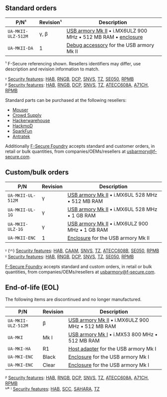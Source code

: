 Standard orders
---------------

| P/N¹               | Revision¹ | Description                                                                                                                                                                                                  |
|--------------------|-----------|--------------------------------------------------------------------------------------------------------------------------------------------------------------------------------------------------------------|
| `UA-MKII-ULZ-512M` | γ, β      | [USB armory Mk II](https://github.com/f-secure-foundry/usbarmory/wiki#usb-armory-mk-ii) • i.MX6ULZ 900 MHz • 512 MB RAM • [enclosure](https://github.com/f-secure-foundry/usbarmory/wiki/Enclosures-(Mk-II)) |
| `UA-MKII-DA`       | 1         | [Debug accessory](https://github.com/f-secure-foundry/usbarmory/tree/master/hardware/mark-two-debug-accessory) for the USB armory Mk II                                                                      |

¹ F-Secure referencing shown. Resellers identifiers may differ, use description and revision information to match.  

ᵞ [Security features](https://github.com/f-secure-foundry/usbarmory/wiki/Hardware-security-features-(Mk-II)): [HAB](https://github.com/f-secure-foundry/usbarmory/wiki/Hardware-security-features-(Mk-II)#high-assurance-boot-habv4), [RNGB](https://github.com/f-secure-foundry/usbarmory/wiki/Hardware-security-features-(Mk-II)#random-number-generator-rngb---imx6ulz), [DCP](https://github.com/f-secure-foundry/usbarmory/wiki/Hardware-security-features-(Mk-II)#data-co-processor-dcp---imx6ulz), [SNVS](https://github.com/f-secure-foundry/usbarmory/wiki/Hardware-security-features-(Mk-II)#secure-non-volatile-storage-snvs), [TZ](https://github.com/f-secure-foundry/usbarmory/wiki/Hardware-security-features-(Mk-II)#arm-trustzone), [SE050](https://github.com/f-secure-foundry/usbarmory/wiki/Hardware-security-features-(Mk-II)#external-secure-elements), [RPMB](https://github.com/f-secure-foundry/usbarmory/wiki/Hardware-security-features-(Mk-II)#emmc-replay-protected-memory-blocks-rpmb)  
ᵝ [Security features](https://github.com/f-secure-foundry/usbarmory/wiki/Hardware-security-features-(Mk-II)): [HAB](https://github.com/f-secure-foundry/usbarmory/wiki/Hardware-security-features-(Mk-II)#high-assurance-boot-habv4), [RNGB](https://github.com/f-secure-foundry/usbarmory/wiki/Hardware-security-features-(Mk-II)#random-number-generator-rngb---imx6ulz), [DCP](https://github.com/f-secure-foundry/usbarmory/wiki/Hardware-security-features-(Mk-II)#data-co-processor-dcp---imx6ulz), [SNVS](https://github.com/f-secure-foundry/usbarmory/wiki/Hardware-security-features-(Mk-II)#secure-non-volatile-storage-snvs), [TZ](https://github.com/f-secure-foundry/usbarmory/wiki/Hardware-security-features-(Mk-II)#arm-trustzone), [ATECC608A](https://github.com/f-secure-foundry/usbarmory/wiki/Hardware-security-features-(Mk-II)#external-secure-elements), [A71CH](https://github.com/f-secure-foundry/usbarmory/wiki/Hardware-security-features-(Mk-II)#external-secure-elements), [RPMB](https://github.com/f-secure-foundry/usbarmory/wiki/Hardware-security-features-(Mk-II)#emmc-replay-protected-memory-blocks-rpmb)


Standard parts can be purchased at the following resellers:
* [Mouser](https://eu.mouser.com/new/f-secure/crowd-supply-usb-armorymkii)
* [Crowd Supply](https://www.crowdsupply.com/f-secure/usb-armory-mk-ii)
* [Hackerwarehouse](https://hackerwarehouse.com/product/usb-armory-mkii)
* [HackmoD](http://www.hackmod.de/USB-Armory-Stick-Mark-2)
* [SparkFun](https://www.sparkfun.com/products/16367)
* [Antratek](https://www.antratek.com/usb-armory-mk-ii-w-enclosure)

Additionally [F-Secure Foundry](https://foundry.f-secure.com) accepts
standard and customer orders, in retail or bulk quantities, from companies/OEMs/resellers at usbarmory@f-secure.com.

Custom/bulk orders
------------------

| P/N                | Revision | Description                                                                                                            |
|--------------------|----------|------------------------------------------------------------------------------------------------------------------------|
| `UA-MKII-UL-512M`  | γ        | [USB armory Mk II](https://github.com/f-secure-foundry/usbarmory/wiki#usb-armory-mk-ii) • i.MX6UL 528 MHz • 512 MB RAM |
| `UA-MKII-UL-1G`    | γ        | [USB armory Mk II](https://github.com/f-secure-foundry/usbarmory/wiki#usb-armory-mk-ii) • i.MX6UL 528 MHz • 1 GB RAM   |
| `UA-MKII-ULZ-1G`   | γ        | [USB armory Mk II](https://github.com/f-secure-foundry/usbarmory/wiki#usb-armory-mk-ii) • i.MX6ULZ 900 MHz • 1 GB RAM  |
| `UA-MKII-ENC`      | 1        | [Enclosure](https://github.com/f-secure-foundry/usbarmory/wiki/Enclosures-(Mk-II)) for the USB armory Mk II            |


ᵞ (ᵁᴸ) [Security features](https://github.com/f-secure-foundry/usbarmory/wiki/Hardware-security-features-(Mk-II)): [HAB](https://github.com/f-secure-foundry/usbarmory/wiki/Hardware-security-features-(Mk-II)#high-assurance-boot-habv4), [CAAM](https://github.com/f-secure-foundry/usbarmory/wiki/Hardware-security-features-(Mk-II)#cryptographic-accelerator-and-assurance-module-caam---imx6ul), [SNVS](https://github.com/f-secure-foundry/usbarmory/wiki/Hardware-security-features-(Mk-II)#secure-non-volatile-storage-snvs), [TZ](https://github.com/f-secure-foundry/usbarmory/wiki/Hardware-security-features-(Mk-II)#arm-trustzone), [ATECC608B](https://github.com/f-secure-foundry/usbarmory/wiki/Hardware-security-features-(Mk-II)#external-secure-elements), [SE050](https://github.com/f-secure-foundry/usbarmory/wiki/Hardware-security-features-(Mk-II)#external-secure-elements), [RPMB](https://github.com/f-secure-foundry/usbarmory/wiki/Hardware-security-features-(Mk-II)#emmc-replay-protected-memory-blocks-rpmb)  
ᵞ [Security features](https://github.com/f-secure-foundry/usbarmory/wiki/Hardware-security-features-(Mk-II)): [HAB](https://github.com/f-secure-foundry/usbarmory/wiki/Hardware-security-features-(Mk-II)#high-assurance-boot-habv4), [RNGB](https://github.com/f-secure-foundry/usbarmory/wiki/Hardware-security-features-(Mk-II)#random-number-generator-rngb---imx6ulz), [DCP](https://github.com/f-secure-foundry/usbarmory/wiki/Hardware-security-features-(Mk-II)#data-co-processor-dcp---imx6ulz), [SNVS](https://github.com/f-secure-foundry/usbarmory/wiki/Hardware-security-features-(Mk-II)#secure-non-volatile-storage-snvs), [TZ](https://github.com/f-secure-foundry/usbarmory/wiki/Hardware-security-features-(Mk-II)#arm-trustzone), [SE050](https://github.com/f-secure-foundry/usbarmory/wiki/Hardware-security-features-(Mk-II)#external-secure-elements), [RPMB](https://github.com/f-secure-foundry/usbarmory/wiki/Hardware-security-features-(Mk-II)#emmc-replay-protected-memory-blocks-rpmb)  

[F-Secure Foundry](https://foundry.f-secure.com) accepts
standard and custom orders, in retail or bulk quantities, from companies/OEMs/resellers at usbarmory@f-secure.com.

End-of-life (EOL)
-----------------

The following items are discontinued and no longer manufactured.

| P/N                | Revision | Description                                                                                                             |
|--------------------|----------|-------------------------------------------------------------------------------------------------------------------------|
| `UA-MKII-ULZ-512M` | β        | [USB armory Mk II](https://github.com/f-secure-foundry/usbarmory/wiki#usb-armory-mk-ii) • i.MX6ULZ 900 MHz • 512 MB RAM |
| `UA-MKI`           | Mk I     | [USB armory Mk I](https://github.com/f-secure-foundry/usbarmory/wiki#usb-armory-mk-i) • i.MX53 800 MHz • 512 MB RAM     |
| `UA-MKI-HA`        | R1       | [Host adapter](https://github.com/f-secure-foundry/usbarmory/wiki/Host-adapter) for the USB armory Mk I                 |
| `UA-MKI-ENC`       | Black    | [Enclosure](https://github.com/f-secure-foundry/usbarmory/wiki/Enclosures-(Mk-I)) for the USB armory Mk I               |
| `UA-MKI-ENC`       | Clear    | [Enclosure](https://github.com/f-secure-foundry/usbarmory/wiki/Enclosures-(Mk-I)) for the USB armory Mk I               |

ᵝ [Security features](https://github.com/f-secure-foundry/usbarmory/wiki/Hardware-security-features-(Mk-II)): [HAB](https://github.com/f-secure-foundry/usbarmory/wiki/Hardware-security-features-(Mk-II)#high-assurance-boot-habv4), [RNGB](https://github.com/f-secure-foundry/usbarmory/wiki/Hardware-security-features-(Mk-II)#random-number-generator-rngb---imx6ulz), [DCP](https://github.com/f-secure-foundry/usbarmory/wiki/Hardware-security-features-(Mk-II)#data-co-processor-dcp---imx6ulz), [SNVS](https://github.com/f-secure-foundry/usbarmory/wiki/Hardware-security-features-(Mk-II)#secure-non-volatile-storage-snvs), [TZ](https://github.com/f-secure-foundry/usbarmory/wiki/Hardware-security-features-(Mk-II)#arm-trustzone), [ATECC608A](https://github.com/f-secure-foundry/usbarmory/wiki/Hardware-security-features-(Mk-II)#external-secure-elements), [A71CH](https://github.com/f-secure-foundry/usbarmory/wiki/Hardware-security-features-(Mk-II)#external-secure-elements), [RPMB](https://github.com/f-secure-foundry/usbarmory/wiki/Hardware-security-features-(Mk-II)#emmc-replay-protected-memory-blocks-rpmb)  
ᴹᵏ ᴵ [Security features](https://github.com/f-secure-foundry/usbarmory/wiki/Hardware-security-features-(Mk-I)): [HAB](https://github.com/f-secure-foundry/usbarmory/wiki/Hardware-security-features-(Mk-I)#high-assurance-boot-habv4), [SCC](https://github.com/f-secure-foundry/usbarmory/wiki/Hardware-security-features-(Mk-I)#security-controller-sccv2), [SAHARA](https://github.com/f-secure-foundry/usbarmory/wiki/Hardware-security-features-(Mk-I)#cryptographic-accelerator-saharav4-lite), [TZ](https://github.com/f-secure-foundry/usbarmory/wiki/Hardware-security-features-(Mk-I)#arm-trustzone)       

